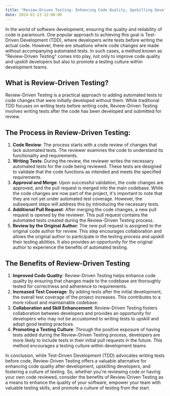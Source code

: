 ```yaml
---
title: "Review-Driven Testing: Enhancing Code Quality, Upskilling Developers, and Promoting Testing Culture" 
date: 2024-01-23 12:00:00
---
```


In the world of software development, ensuring the quality and reliability of code is paramount. One popular approach to achieving this goal is Test-Driven Development (TDD), where developers write tests before writing the actual code. However, there are situations where code changes are made without accompanying automated tests. In such cases, a method known as "Review-Driven Testing" comes into play, not only to improve code quality and upskill developers but also to promote a testing culture within development teams.

## What is Review-Driven Testing?

Review-Driven Testing is a practical approach to adding automated tests to code changes that were initially developed without them. While traditional TDD focuses on writing tests before writing code, Review-Driven Testing involves writing tests after the code has been developed and submitted for review.

<!--more-->

## The Process in Review-Driven Testing:

1. **Code Review**: The process starts with a code review of changes that lack automated tests. The reviewer examines the code to understand its functionality and requirements.
1. **Writing Tests**: During the review, the reviewer writes the necessary automated tests for the code being reviewed. These tests are designed to validate that the code functions as intended and meets the specified requirements.
1. **Approval and Merge**: Upon successful validation, the code changes are approved, and the pull request is merged into the main codebase. While the code changes are now part of the project, it's important to note that they are not yet under automated test coverage. However, the subsequent steps will address this by introducing the necessary tests.
1. **Additional Pull Request**: After merging the code changes, a new pull request is opened by the reviewer. This pull request contains the automated tests created during the Review-Driven Testing process.
1. **Review by the Original Author**: The new pull request is assigned to the original code author for review. This step encourages collaboration and allows the original author to participate in the testing process and upskill their testing abilities. It also provides an opportunity for the original author to experience the benefits of automated testing.

## The Benefits of Review-Driven Testing

1. **Improved Code Quality**: Review-Driven Testing helps enhance code quality by ensuring that changes made to the codebase are thoroughly tested for correctness and adherence to requirements.
1. **Increased Test Coverage**: By adding tests after the initial development, the overall test coverage of the project increases. This contributes to a more robust and maintainable codebase.
1. **Collaboration and Skill Enhancement**: Review-Driven Testing fosters collaboration between developers and provides an opportunity for developers who may not be accustomed to writing tests to upskill and adopt good testing practices.
1. **Promoting a Testing Culture**: Through the positive exposure of having tests added during the Review-Driven Testing process, developers are more likely to include tests in their initial pull requests in the future. This method encourages a testing culture within development teams.

In conclusion, while Test-Driven Development (TDD) advocates writing tests before code, Review-Driven Testing offers a valuable alternative for enhancing code quality after development, upskilling developers, and fostering a culture of testing. So, whether you're reviewing code or having your own code reviewed, consider the benefits of Review-Driven Testing as a means to enhance the quality of your software, empower your team with valuable testing skills, and promote a culture of testing from the start.